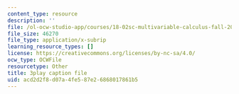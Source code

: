 ```yaml
---
content_type: resource
description: ''
file: /ol-ocw-studio-app/courses/18-02sc-multivariable-calculus-fall-2010/UYe98CcxPbs_captions.vtt
file_size: 46270
file_type: application/x-subrip
learning_resource_types: []
license: https://creativecommons.org/licenses/by-nc-sa/4.0/
ocw_type: OCWFile
resourcetype: Other
title: 3play caption file
uid: acd2d2f8-d07a-4fe5-87e2-6868017861b5
---
```

